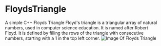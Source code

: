 # FloydsTriangle
A simple C++ Floyds Triangle
Floyd's triangle is a triangular array of natural numbers, used in computer science education. It is named after Robert Floyd. It is defined by filling the rows of the triangle with consecutive numbers, starting with a 1 in the top left corner.
![Image Of Floyds Triangle](https://prepinsta.com/wp-content/uploads/2021/01/Floyd.webp)
